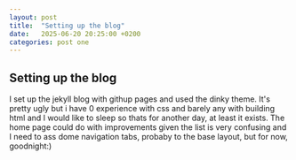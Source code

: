 ```yaml
---
layout: post
title:  "Setting up the blog"
date:   2025-06-20 20:25:00 +0200
categories: post one
---
```

## Setting up the blog
I set up the jekyll blog with githup pages and used the dinky theme. It's pretty ugly but i have 0 experience with css and barely any with building html and I would like to sleep so thats for another day, at least it exists. The home page could do with improvements given the list is very confusing and I need to ass dome navigation tabs, probaby to the base layout, but for now, goodnight:)
